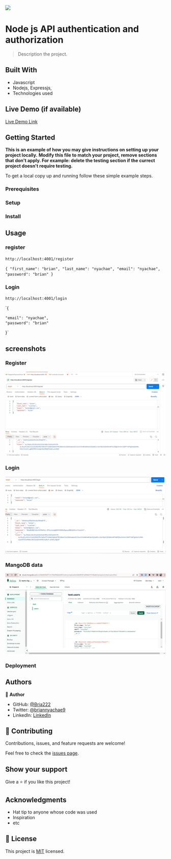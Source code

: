 ![](https://img.shields.io/badge/Microverse-blueviolet)

# Node js API authentication and authorization

> Description the project.

## Built With

- Javascript
- Nodejs, Expressjs,
- Technologies used

## Live Demo (if available)

[Live Demo Link](https://livedemo.com)

## Getting Started

**This is an example of how you may give instructions on setting up your project locally.**
**Modify this file to match your project, remove sections that don't apply. For example: delete the testing section if the currect project doesn't require testing.**

To get a local copy up and running follow these simple example steps.

### Prerequisites

### Setup

### Install

## Usage

### register

`http://localhost:4001/register`

`{
    "first_name": "brian",
    "last_name": "nyachae",
    "email": "nyachae",
    "password": "brian"
}`

### Login

`http://localhost:4001/login`

`{

    "email": "nyachae",
    "password": "brian"

}`

## screenshots

### Register

![register](./screenshots/register.png)

### Login

![register](./screenshots/login.png)

### MangoDB data

![register](./screenshots/mangoDB.png)

### Deployment

## Authors

👤 **Author**

- GitHub: [@Bria222](https://github.com/Bria222)
- Twitter: [@briannyachae9](https://twitter.com/Briannyachae9)
- LinkedIn: [LinkedIn](https://linkedin.com/in/brian-nyachae)

## 🤝 Contributing

Contributions, issues, and feature requests are welcome!

Feel free to check the [issues page](../../issues/).

## Show your support

Give a ⭐️ if you like this project!

## Acknowledgments

- Hat tip to anyone whose code was used
- Inspiration
- etc

## 📝 License

This project is [MIT](./MIT.md) licensed.
